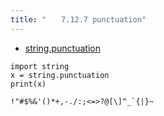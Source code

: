 ```yaml
---
title: "　　7.12.7 punctuation"
---
```


* [string.punctuation](https://docs.python.org/ja/3/library/string.html#string.punctuation)

```python:サンプルコード
import string
x = string.punctuation
print(x)
```

```text:実行結果
!"#$%&'()*+,-./:;<=>?@[\]^_`{|}~
```